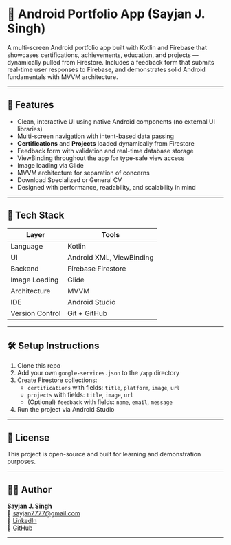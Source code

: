 # 📲 Android Portfolio App (Sayjan J. Singh)

A multi-screen Android portfolio app built with Kotlin and Firebase that showcases certifications, achievements, education, and projects — dynamically pulled from Firestore. Includes a feedback form that submits real-time user responses to Firebase, and demonstrates solid Android fundamentals with MVVM architecture.

---

## 🚀 Features

- Clean, interactive UI using native Android components (no external UI libraries)
- Multi-screen navigation with intent-based data passing
- **Certifications** and **Projects** loaded dynamically from Firestore
- Feedback form with validation and real-time database storage
- ViewBinding throughout the app for type-safe view access
- Image loading via Glide
- MVVM architecture for separation of concerns
- Download Specialized or General CV
- Designed with performance, readability, and scalability in mind

---

## 🔧 Tech Stack

| Layer | Tools |
|-------|-------|
| Language | Kotlin |
| UI | Android XML, ViewBinding |
| Backend | Firebase Firestore |
| Image Loading | Glide |
| Architecture | MVVM |
| IDE | Android Studio |
| Version Control | Git + GitHub |

---

## 🛠 Setup Instructions

1. Clone this repo
2. Add your own `google-services.json` to the `/app` directory
3. Create Firestore collections:
   - `certifications` with fields: `title`, `platform`, `image`, `url`
   - `projects` with fields: `title`, `image`, `url`
   - (Optional) `feedback` with fields: `name`, `email`, `message`
4. Run the project via Android Studio

---

## 📄 License

This project is open-source and built for learning and demonstration purposes.

---

## 👨‍💻 Author

**Sayjan J. Singh**  
📧 sayjan7777@gmail.com  
🔗 [LinkedIn](https://www.linkedin.com/in/sayjan-j-singh/)  
🐙 [GitHub](https://github.com/Sia714)

---

